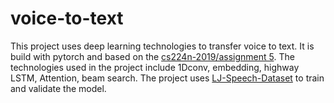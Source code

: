 # voice-to-text
This project uses deep learning technologies to transfer voice to text. It is build with pytorch and based on the [cs224n-2019/assignment 5](https://web.stanford.edu/class/archive/cs/cs224n/cs224n.1194/). The technologies used in the project include 1Dconv, embedding, highway LSTM, Attention, beam search. The project uses [LJ-Speech-Dataset](https://keithito.com/LJ-Speech-Dataset/) to train and validate the model.




